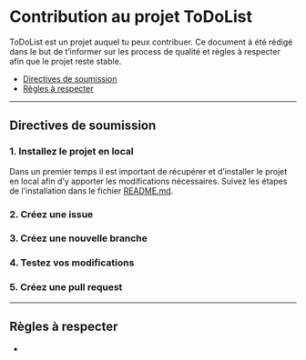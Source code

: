 <h1>Contribution au projet ToDoList</h1>
ToDoList est un projet auquel tu peux contribuer. Ce document à été rédigé dans le but de t’informer sur les process de 
qualité et règles à respecter afin que le projet reste stable. 
    <ul>
        <li><a href="#directives">Directives de soumission</a></li>
        <li><a href="#regles">Règles à respecter</a></li>
    </ul>
<hr>

<h2>Directives de soumission</h2>
<h3>1. Installez le projet en local</h3>
Dans un premier temps il est important de récupérer et d’installer le projet en local afin d’y apporter les modifications 
nécessaires. Suivez les étapes de l'installation dans le fichier <a href="https://github.com/benjaminroche4/ToDoList/blob/master/README.md">README.md</a>.

<h3>2. Créez une issue</h3>

<h3>3. Créez une nouvelle branche</h3>
<h3>4. Testez vos modifications</h3>
<h3>5. Créez une pull request</h3>
<hr>

<h2>Règles à respecter</h2>
    <ul>
        <li></li>
    </ul>